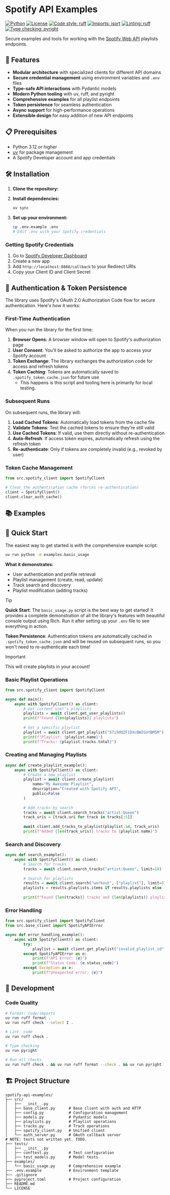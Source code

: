 # Spotify API Examples

[![Python](https://img.shields.io/badge/python-3.12+-blue.svg)](https://www.python.org/downloads/)
[![License](https://img.shields.io/badge/license-MIT-green.svg)](LICENSE)
[![Code style: ruff](https://img.shields.io/badge/code%20style-ruff-000000.svg)](https://github.com/astral-sh/ruff)
[![Imports: isort](https://img.shields.io/badge/%20imports-isort-%231674b1?style=flat&labelColor=ef8336)](https://pycqa.github.io/isort/)
[![Linting: ruff](https://img.shields.io/badge/linting-ruff-red.svg)](https://github.com/astral-sh/ruff)
[![Type checking: pyright](https://img.shields.io/badge/type%20checking-pyright-yellow.svg)](https://github.com/microsoft/pyright)

Secure examples and tools for working with the [Spotify Web API](https://developer.spotify.com/documentation/web-api) playlists endpoints.

## 🚀 Features

- **Modular architecture** with specialized clients for different API domains
- **Secure credential management** using environment variables and `.env` files
- **Type-safe API interactions** with Pydantic models
- **Modern Python tooling** with uv, ruff, and pyright
- **Comprehensive examples** for all playlist endpoints
- **Token persistence** for seamless authentication
- **Async support** for high-performance operations
- **Extensible design** for easy addition of new API endpoints

## 📋 Prerequisites

- Python 3.12 or higher
- [uv](https://docs.astral.sh/uv/) for package management
- A Spotify Developer account and app credentials

## 🛠️ Installation

1. **Clone the repository:**
2. **Install dependencies:**
   ```bash
   uv sync
   ```

3. **Set up your environment:**
   ```bash
   cp .env.example .env
   # Edit .env with your Spotify credentials
   ```

### Getting Spotify Credentials

1. Go to [Spotify Developer Dashboard](https://developer.spotify.com/dashboard)
2. Create a new app
3. Add `http://localhost:8888/callback` to your Redirect URIs
4. Copy your Client ID and Client Secret

## 🔐 Authentication & Token Persistence

The library uses Spotify's OAuth 2.0 Authorization Code flow for secure authentication. Here's how it works:

### First-Time Authentication

When you run the library for the first time:

1. **Browser Opens**: A browser window will open to Spotify's authorization page
2. **User Consent**: You'll be asked to authorize the app to access your Spotify account
3. **Token Exchange**: The library exchanges the authorization code for access and refresh tokens
4. **Token Caching**: Tokens are automatically saved to `.spotify_token_cache.json` for future use
    * This happens is this script and tooling here is primarily for local testing.

### Subsequent Runs

On subsequent runs, the library will:

1. **Load Cached Tokens**: Automatically load tokens from the cache file
2. **Validate Tokens**: Test the cached tokens to ensure they're still valid
3. **Use Cached Tokens**: If valid, use them directly without re-authentication
4. **Auto-Refresh**: If access token expires, automatically refresh using the refresh token
5. **Re-authenticate**: Only if tokens are completely invalid (e.g., revoked by user)

### Token Cache Management

```python
from src.spotify_client import SpotifyClient

# Clear the authentication cache (forces re-authentication)
client = SpotifyClient()
client.clear_auth_cache()
```

## 📚 Examples

## 🎯 Quick Start

The easiest way to get started is with the comprehensive example script:

```bash
uv run python -m examples.basic_usage
```

**What it demonstrates:**
- User authentication and profile retrieval
- Playlist management (create, read, update)
- Track search and discovery
- Playlist modification (adding tracks)
> [!TIP]
> **Quick Start**: The `basic_usage.py` script is the best way to get started! It provides a complete demonstration of all the library's features with beautiful console output using Rich. Run it after setting up your `.env` file to see everything in action.
> 
> **Token Persistence**: Authentication tokens are automatically cached in `.spotify_token_cache.json` and will be reused on subsequent runs, so you won't need to re-authenticate each time!

> [!IMPORTANT]
> This will create playlists in your account!

### Basic Playlist Operations

```python
from src.spotify_client import SpotifyClient

async def main():
    async with SpotifyClient() as client:
        # Get current user's playlists
        playlists = await client.get_user_playlists()
        print(f"Found {len(playlists)} playlists")
        
        # Get a specific playlist
        playlist = await client.get_playlist("37i9dQZF1DXcBWIGoYBM5M")
        print(f"Playlist: {playlist.name}")
        print(f"Tracks: {playlist.tracks.total}")
```

### Creating and Managing Playlists

```python
async def create_playlist_example():
    async with SpotifyClient() as client:
        # Create a new playlist
        playlist = await client.create_playlist(
            name="My Awesome Playlist",
            description="Created with Spotify API",
            public=False
        )
        
        # Add tracks by search
        tracks = await client.search_tracks("artist:Queen")
        track_uris = [track.uri for track in tracks[:5]]
        
        await client.add_tracks_to_playlist(playlist.id, track_uris)
        print(f"Added {len(track_uris)} tracks to {playlist.name}")
```

### Search and Discovery

```python
async def search_example():
    async with SpotifyClient() as client:
        # Search for tracks
        tracks = await client.search_tracks("artist:Queen", limit=10)
        
        # Search for playlists
        results = await client.search("workout", ["playlist"], limit=5)
        playlists = results.playlists.items if results.playlists else []
        
        print(f"Found {len(tracks)} tracks and {len(playlists)} playlists")
```

### Error Handling

```python
from src.spotify_client import SpotifyClient
from src.base_client import SpotifyAPIError

async def error_handling_example():
    async with SpotifyClient() as client:
        try:
            playlist = await client.get_playlist("invalid_playlist_id")
        except SpotifyAPIError as e:
            print(f"API Error: {e}")
            print(f"Status Code: {e.status_code}")
        except Exception as e:
            print(f"Unexpected error: {e}")
```
## 🔧 Development

### Code Quality

```bash
# Format: code/imports
uv run ruff format .
uv run ruff check --select I .

# Lint: code
uv run ruff check .

# Type checking
uv run pyright

# Run all checks
uv run ruff check . && uv run ruff format --check . && uv run pyright
```
## 🏗️ Project Structure

```
spotify-api-examples/
├── src/
│   ├── __init__.py
│   ├── base_client.py      # Base client with auth and HTTP
│   ├── config.py           # Configuration management
│   ├── models.py           # Pydantic models
│   ├── playlists.py        # Playlist operations
│   ├── tracks.py           # Track operations
│   ├── spotify_client.py   # Unified client
│   └── auth_server.py      # OAuth callback server
# NOTE: tests not written yet. TODO.
├── tests/
│   ├── __init__.py
│   ├── conftest.py         # Test configuration
│   ├── test_models.py      # Model tests
├── examples/
│   └── basic_usage.py      # Comprehensive example
├── .env.example            # Environment template
├── .gitignore
├── pyproject.toml          # Project configuration
├── README.md
└── LICENSE
```
